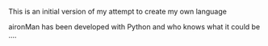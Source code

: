 This is an initial version of my attempt to create my own language

aironMan has been developed with Python and who knows what it could be ....

